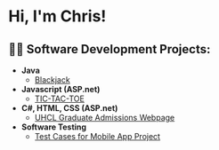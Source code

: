 <h1>Hi, I'm Chris!</h1>

<h2>👨‍💻 Software Development Projects:</h2>

- <b>Java</b>
  - [Blackjack](https://github.com/Chrisalaniz/Blackjack)
- <b>Javascript (ASP.net)</b>
  - [TIC-TAC-TOE](https://github.com/Chrisalaniz/TIC-TAC-TOE)
- <b>C#, HTML, CSS (ASP.net)</b>
  - [UHCL Graduate Admissions Webpage](https://github.com/Chrisalaniz/UHCL-Graduate-Admissions-Webpage)
- <b>Software Testing</b>
  - [Test Cases for Mobile App Project](https://github.com/Chrisalaniz/Test-Cases-for-Mobile-App)
